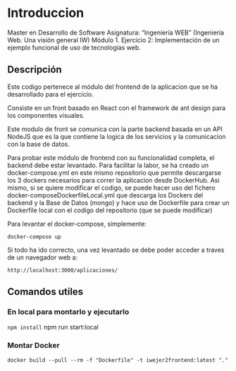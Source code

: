 # Introduccion
Master en Desarrollo de Software
Asignatura: “Ingeniería WEB”
(Ingeniería Web. Una visión general IW)
Módulo 1. Ejercicio 2: Implementación de un ejemplo funcional de uso de tecnologías web.

## Descripción
Este codigo pertenece al módulo del frontend de la aplicacion que se ha desarrollado para el ejercicio.

Consiste en un front basado en React con el framework de ant design para los componentes visuales.

Este modulo de front se comunica con la parte backend basada en un API NodeJS que es la que contiene la logica de los servicios y la comunicacion con la base de datos.

Para probar este módulo de frontend con su funcionalidad completa, el backend debe estar levantado. Para facilitar la labor, se ha creado un docker-compose.yml en este mismo repositorio que permite descargarse los 3 dockers necesarios para correr la aplicacion desde DockerHub. Asi mismo, si se quiere modificar el codigo, se puede hacer uso del fichero docker-composeDockerfileLocal.yml que descarga los Dockers del backend y la Base de Datos (mongo) y hace uso de Dockerfile para crear un Dockerfile local con el codigo del repositorio (que se puede modificar)

Para levantar el docker-compose, simplemente:

`docker-compose up`

Si todo ha ido correcto, una vez levantado se debe poder acceder a traves de un navegador web a:

`http://localhost:3000/aplicaciones/`

## Comandos utiles
### En local para montarlo y ejecutarlo 
`npm install`
    npm run start:local

### Montar Docker

    docker build --pull --rm -f "Dockerfile" -t iwejer2frontend:latest "."
